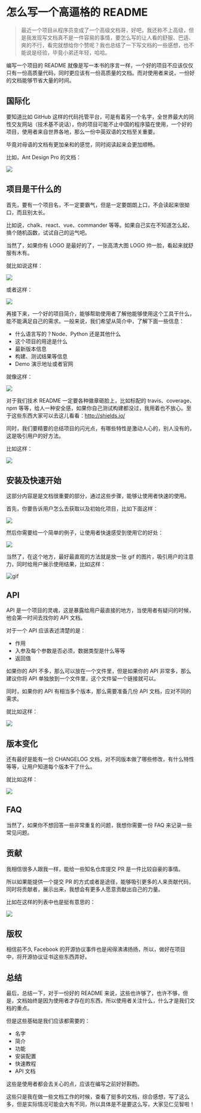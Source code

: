 # 怎么写一个高逼格的 README

> 最近一个项目从程序员变成了一个高级文档哥，好吧，我还称不上高级，但是我发现写文档真不是一件容易的事情，要怎么写的让人看的舒服、巴适、爽的不行，看完就想给你个赞呢？我也总结了一下写文档的一些感想，也不能说是经验，毕竟小弟还年轻，哈哈。

编写一个项目的 README 就像是写一本书的序言一样，一个好的项目不应该仅仅只有一份高质量代码，同时更应该有一份高质量的文档。而对使用者来说，一份好的文档能够节省大量的时间。

## 国际化

要知道比如 GitHub 这样的代码托管平台，可是有着另一个名字，全世界最大的同性交友网站（技术基不说话），你的项目可能不止中国的程序猿在使用，一个好的项目，使用者来自世界各地，那么一份中英双语的文档至关重要。

毕竟对母语的文档有更加亲和的感觉，同时阅读起来会更加顺畅。

比如，Ant Design Pro 的文档：

![](/article/readme/read1.png)

## 项目是干什么的

首先，要有一个项目名，不一定要霸气，但是一定要朗朗上口，不会读起来很拗口，而且别太长。

比如说，chalk、react、vue、commander 等等。如果自己实在不知道怎么起，搞个随机函数，试试自己的运气吧。

当然了，如果你有 LOGO 是最好的了，一张高清大图 LOGO 帅一脸，看起来就舒服有木有。

就比如说这样：

![](/article/readme/read.png)

或者这样：

![](/article/readme/read2.png)

再接下来，一个好的项目简介，能够帮助使用者了解他能够使用这个工具干什么，能不能满足自己的需求。一般来说，我们希望从简介中，了解下面一些信息：

- 什么语言写的？Node、Python 还是其他什么
- 这个项目的用途是什么
- 最新版本信息
- 构建、测试结果等信息
- Demo 演示地址或者官网

就像这样：

![](/article/readme/read3.png)

对于我们技术 README 一定要各种徽章砸脸上，比如标配的 travis、coverage、npm 等等，给人一种安全感，如果你自己测试构建都没过，我用着也不放心。至于这些东西大家可以去这儿看看：http://shields.io/

同时，我们要精要的总结项目的闪光点，有哪些特性是激动人心的，别人没有的，这是吸引用户的好方法。

比如这样：

![](/article/readme/read4.png)

## 安装及快速开始

这部分内容是是文档很重要的部分，通过这些步骤，能够让使用者快速的使用。

首先，你要告诉用户怎么去获取以及初始化项目，比如下面这样：

![](/article/readme/read5.png)

然后你需要给一个简单的例子，让使用者快速感受到使用它的好处：

![](/article/readme/read6.png)

当然了，在这个地方，最好最直观的方法就是放一张 gif 的图片，吸引用户的注意力，同时给用户展示使用结果，比如这样：

![gif](/article/readme/read.gif)

## API

API 是一个项目的灵魂，这是暴露给用户最直接的地方，当使用者有疑问的时候，他会第一时间去找你的 API 文档。

对于一个 API 应该表述清楚的是：

- 作用
- 入参及每个参数是否必须，数据类型是什么等等
- 返回值

如果你的 API 不多，那么可以放在一个文件里，但是如果你的 API 非常多，那么建议你将 API 单独放到一个文件里，这个文件留一个链接就可以。

同时，如果你的 API 有相当多个版本，那么需要准备几份 API 文档，应对不同的需求。

就比如这样：

![](/article/readme/read8.png)

## 版本变化

还有最好是能有一份 CHANGELOG 文档，对不同版本做了哪些修改，有什么特性等等，让用户知道每个版本干了什么。

就比如这样：

![](/article/readme/read7.png)

## FAQ

当然了，如果你不想回答一些非常重复的问题，我想你需要一份 FAQ 来记录一些常见问题。

## 贡献

我相信很多人跟我一样，能给一些知名仓库提交 PR 是一件比较自豪的事情。

所以如果能提供一个提交 PR 的方式或者是途径，能够吸引更多的人来贡献代码，同时将贡献者，展示出来，我想会有更多人愿意贡献出自己的力量。

比如在这样的列表中也是挺有意思的：

![](/article/readme/read9.png)

## 版权

相信前不久 Facebook 的开源协议事件也是闹得沸沸扬扬，所以，做好在项目中，将开源协议证书这些东西弄好。

## 总结

最后，总结一下，对于一份好的 README 来说，这些也许够了，也许不够，但是，文档始终是因为使用者才存在的东西，所以使用者关注什么，什么才是我们文档的重点。

但是这些基础是我们应该都需要的：

- 名字
- 简介
- 功能
- 安装配置
- 快速教程
- API 文档

这些是使用者都会去关心的点，应该在编写之前好好斟酌。

这些只是我在做一些文档工作的时候，查看了挺多的文档，综合感想，写了这么多，但是实际情况可能会大有不同，所以具体是不是要这么写，大家见仁见智啦！

